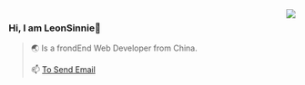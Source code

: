 <img align="right" src="https://github-readme-stats.vercel.app/api?username=LeonSinnie&show_icons=ture&title_color=#065aa5&icon_color=#065aa5&todayistododay&我还在更新20211021 " />

### Hi, I am LeonSinnie👋
>🌏 Is a frondEnd Web Developer from China.
>
>📫 <a href="mailto:sinnie.dai@mail.chiwuu.com.cn">To Send Email</a>
>
